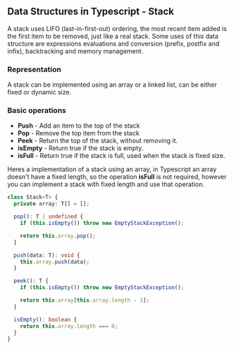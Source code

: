## Data Structures in Typescript - Stack

A stack uses LIFO (last-in-first-out) ordering, the most recent item added is the first item to be removed, just like a real stack.
Some uses of this data structure are expressions evaluations and conversion (prefix, postfix and infix), backtracking and memory management.

### Representation

A stack can be implemented using an array or a linked list, can be either fixed or dynamic size.

### Basic operations

- **Push** - Add an item to the top of the stack
- **Pop** - Remove the top item from the stack
- **Peek** - Return the top of the stack, without removing it.
- **isEmpty** - Return true if the stack is empty.
- **isFull** - Return true if the stack is full, used when the stack is fixed size.

Heres a implementation of a stack using an array, in Typescript an array doesn't have a fixed length, so the operation **isFull** is not required, however you can implement a stack with fixed length and use that operation.

```typescript
class Stack<T> {
  private array: T[] = [];

  pop(): T | undefined {
    if (this.isEmpty()) throw new EmptyStackException();

    return this.array.pop();
  }

  push(data: T): void {
    this.array.push(data);
  }

  peek(): T {
    if (this.isEmpty()) throw new EmptyStackException();

    return this.array[this.array.length - 1];
  }

  isEmpty(): boolean {
    return this.array.length === 0;
  }
}
```
